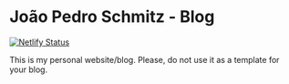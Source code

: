 # João Pedro Schmitz - Blog

[![Netlify Status](https://api.netlify.com/api/v1/badges/1efc298c-bf78-440f-ac5d-cdaf5489b3f3/deploy-status)](https://app.netlify.com/sites/joaopedroblog/deploys)

This is my personal website/blog. Please, do not use it as a template for your blog.